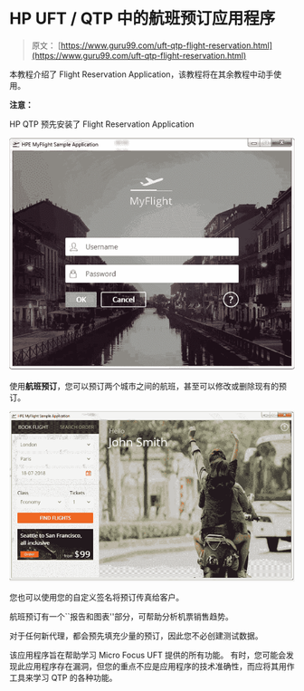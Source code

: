 # HP UFT / QTP 中的航班预订应用程序

> 原文： [https://www.guru99.com/uft-qtp-flight-reservation.html](https://www.guru99.com/uft-qtp-flight-reservation.html)

本教程介绍了 Flight Reservation Application，该教程将在其余教程中动手使用。

**注意：**

HP QTP 预先安装了 Flight Reservation Application

![Complete Guide to Android Testing & Automation](img/15d54e51760a09036599ef4a7a91eefd.png "Complete Guide to Android Testing & Automation")

使用**航班预订**，您可以预订两个城市之间的航班，甚至可以修改或删除现有的预订。

![Complete Guide to Android Testing & Automation](img/953c986e52634c133fb4671ee9afe9f3.png "Complete Guide to Android Testing & Automation")

您也可以使用您的自定义签名将预订传真给客户。

航班预订有一个``报告和图表''部分，可帮助分析机票销售趋势。

对于任何新代理，都会预先填充少量的预订，因此您不必创建测试数据。

该应用程序旨在帮助学习 Micro Focus UFT 提供的所有功能。 有时，您可能会发现此应用程序存在漏洞，但您的重点不应是应用程序的技术准确性，而应将其用作工具来学习 QTP 的各种功能。